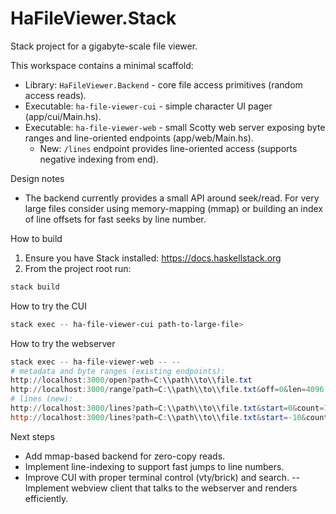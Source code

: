 # HaFileViewer.Stack

Stack project for a gigabyte-scale file viewer.

This workspace contains a minimal scaffold:

- Library: `HaFileViewer.Backend` - core file access primitives (random access reads).
- Executable: `ha-file-viewer-cui` - simple character UI pager (app/cui/Main.hs).
- Executable: `ha-file-viewer-web` - small Scotty web server exposing byte ranges and line-oriented endpoints (app/web/Main.hs).
	- New: `/lines` endpoint provides line-oriented access (supports negative indexing from end).

Design notes
- The backend currently provides a small API around seek/read. For very large files consider using memory-mapping (mmap) or building an index of line offsets for fast seeks by line number.

How to build

1. Ensure you have Stack installed: https://docs.haskellstack.org
2. From the project root run:

```powershell
stack build
```

How to try the CUI

```powershell
stack exec -- ha-file-viewer-cui path-to-large-file>
```

How to try the webserver

```powershell
stack exec -- ha-file-viewer-web -- --
# metadata and byte ranges (existing endpoints):
http://localhost:3000/open?path=C:\\path\\to\\file.txt
http://localhost:3000/range?path=C:\\path\\to\\file.txt&off=0&len=4096
# lines (new):
http://localhost:3000/lines?path=C:\\path\\to\\file.txt&start=0&count=100
http://localhost:3000/lines?path=C:\\path\\to\\file.txt&start=-10&count=10  # last 10 lines
```

Next steps
- Add mmap-based backend for zero-copy reads.
- Implement line-indexing to support fast jumps to line numbers.
- Improve CUI with proper terminal control (vty/brick) and search.
-- Implement webview client that talks to the webserver and renders efficiently.


